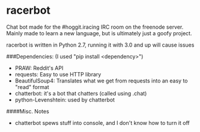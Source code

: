 # racerbot

Chat bot made for the #hoggit.iracing IRC room on the freenode server.  
  Mainly made to learn a new language, but is ultimately just a goofy project.

racerbot is written in Python 2.7, running it with 3.0 and up will cause issues  

###Dependencies: (I used "pip install \<dependency\>")
  - PRAW: Reddit's API
  - requests: Easy to use HTTP library
  - BeautifulSoup4: Translates what we get from requests into an easy to "read" format
  - chatterbot: it's a bot that chatters (called using .chat)
  - python-Levenshtein: used by chatterbot
  
####Misc. Notes
  - chatterbot spews stuff into console, and I don't know how to turn it off